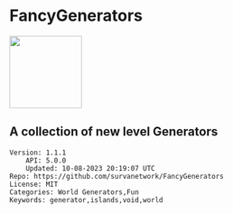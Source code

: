 # FancyGenerators
<img src="https://raw.githubusercontent.com/survanetwork/FancyGenerators/ed75d166955fb54231ae3734d0b86f65a8268d02/icon.png" width="128" height="128" />

## A collection of new level Generators
```properties
Version: 1.1.1
    API: 5.0.0
    Updated: 10-08-2023 20:19:07 UTC
Repo: https://github.com/survanetwork/FancyGenerators
License: MIT
Categories: World Generators,Fun
Keywords: generator,islands,void,world
```